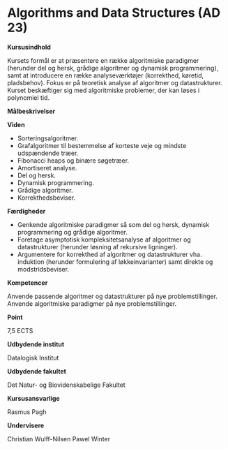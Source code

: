 # Algorithms and Data Structures (AD 23)

**Kursusindhold**

Kursets formål er at præsentere en række algoritmiske paradigmer (herunder del og hersk, grådige algoritmer og dynamisk programmering), samt at introducere en række analyseværktøjer (korrekthed, køretid, pladsbehov). Fokus er på teoretisk analyse af algoritmer og datastrukturer. Kurset beskæftiger sig med algoritmiske problemer, der kan løses i polynomiel tid.

**Målbeskrivelser**

**Viden**

- Sorteringsalgoritmer.
- Grafalgoritmer til bestemmelse af korteste veje og mindste udspændende træer.
- Fibonacci heaps og binære søgetræer.
- Amortiseret analyse.
- Del og hersk.
- Dynamisk programmering.
- Grådige algoritmer.
- Korrekthedsbeviser.
 

**Færdigheder**

- Genkende algoritmiske paradigmer så som del og hersk, dynamisk programmering og grådige algoritmer.
- Foretage asymptotisk kompleksitetsanalyse af algoritmer og datastrukturer (herunder løsning af rekursive ligninger).
- Argumentere for korrekthed af algoritmer og datastrukturer vha. induktion (herunder formulering af løkkeinvarianter) samt direkte og modstridsbeviser.
 

**Kompetencer**

Anvende passende algoritmer og datastrukturer på nye problemstillinger.
Anvende algoritmiske paradigmer på nye problemstillinger.

**Point**

7,5 ECTS

**Udbydende institut**

Datalogisk Institut

**Udbydende fakultet**

Det Natur- og Biovidenskabelige Fakultet

**Kursusansvarlige**

Rasmus Pagh   

**Undervisere**

Christian Wulff-Nilsen
Pawel Winter
